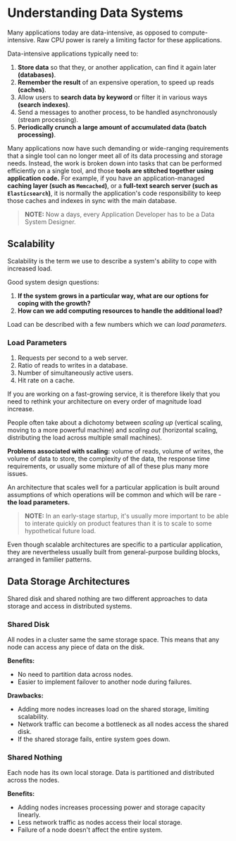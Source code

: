 # Understanding Data Systems

Many applications today are data-intensive, as opposed to compute-intensive. Raw CPU power is rarely a limiting factor for these applications.

Data-intensive applications typically need to:

1. **Store data** so that they, or another application, can find it again later **(databases)**.
2. **Remember the result** of an expensive operation, to speed up reads **(caches)**.
3. Allow users to **search data by keyword** or filter it in various ways **(search indexes)**.
4. Send a messages to another process, to be handled asynchronously (stream processing).
5. **Periodically crunch a large amount of accumulated data (batch processing)**.

Many applications now have such demanding or wide-ranging requirements that a single tool can no longer meet all of its data processing and storage needs. Instead, the work is broken down into tasks that can be performed efficiently on a single tool, and those **tools are stitched together using application code.** For example, if you have an application-managed **caching layer (such as `Memcached`)**, or a **full-text search server (such as `Elasticsearch`)**, it is normally the application's code responsibility to keep those caches and indexes in sync with the main database.

> **NOTE:** Now a days, every Application Developer has to be a Data System Designer.

## Scalability

Scalability is the term we use to describe a system's ability to cope with increased load.

Good system design questions:

1. **If the system grows in a particular way, what are our options for coping with the growth?**
2. **How can we add computing resources to handle the additional load?**

Load can be described with a few numbers which we can _load parameters_.

### Load Parameters

1. Requests per second to a web server.
2. Ratio of reads to writes in a database.
3. Number of simultaneously active users.
4. Hit rate on a cache.

If you are working on a fast-growing service, it is therefore likely that you need to rethink your architecture on every order of magnitude load increase.

People often take about a dichotomy between _scaling up_ (vertical scaling, moving to a more powerful machine) and _scaling out_ (horizontal scaling, distributing the load across multiple small machines).

**Problems associated with scaling:** volume of reads, volume of writes, the volume of data to store, the complexity of the data, the response time requirements, or usually some mixture of all of these plus many more issues.

An architecture that scales well for a particular application is built around assumptions of which operations will be common and which will be rare - **the load parameters.**

> **NOTE:** In an early-stage startup, it's usually more important to be able to interate quickly on product features than it is to scale to some hypothetical future load.

Even though scalable architectures are specific to a particular application, they are nevertheless usually built from general-purpose building blocks, arranged in familier patterns.

## Data Storage Architectures

Shared disk and shared nothing are two different approaches to data storage and access in distributed systems.

### Shared Disk

All nodes in a cluster same the same storage space. This means that any node can access any piece of data on the disk.

**Benefits:**

- No need to partition data across nodes.
- Easier to implement failover to another node during failures.

**Drawbacks:**

- Adding more nodes increases load on the shared storage, limiting scalability.
- Network traffic can become a bottleneck as all nodes access the shared disk.
- If the shared storage fails, entire system goes down.

### Shared Nothing

Each node has its own local storage. Data is partitioned and distributed across the nodes.

**Benefits:**

- Adding nodes increases processing power and storage capacity linearly.
- Less network traffic as nodes access their local storage.
- Failure of a node doesn't affect the entire system.
